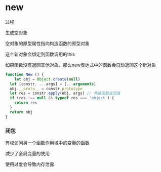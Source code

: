 # new

过程

生成空对象

空对象的原型属性指向构造函数的原型对象

这个新对象会绑定到函数调用的this

如果函数没有返回其他对象，那么new表达式中的函数会自动返回这个新对象

```js
function New () {
	let obj = Object.create(null)
  let [constr, ...args] = [...arguments]
  obj.__proto__ = constr.prototype
  let res = constr.apply(obj, args) // 构造函数返回值
  if (res !== null && typeof res === 'object') {
    return res
  }
  return obj
}
```



### 闭包

有权访问另一个函数作用域中的变量的函数

减少了全局变量的使用

使用过度会导致内存泄露